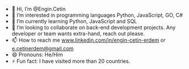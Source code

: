 - 👋 Hi, I’m @Engin.Cetin
- 👀 I’m interested in programming languages Python, JavaScript, GO, C#
- 🌱 I’m currently learning Python, JavaScript and SQL
- 💞️ I’m looking to collaborate on back-end development projects. Any developer or team wants extra-hand, reach out please.
- 📫 How to reach me www.linkedin.com/in/engin-cetin-erdem or e.cetinerdem@gmail.com
- 😄 Pronouns: He/Him  
- ⚡ Fun fact: I have visited more than 20 countries.

<!---
TheL0nelyG0d/TheL0nelyG0d is a ✨ special ✨ repository because its `README.md` (this file) appears on your GitHub profile.
You can click the Preview link to take a look at your changes.
--->
